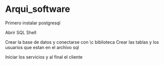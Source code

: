 # Arqui_software

Primero instalar postgresql

Abrir SQL Shell

Crear la base de datos  y conectarse con \c biblioteca
Crear las tablas y los usuarios que estan en el archivo sql

Iniciar los servicios y al final el cliente
